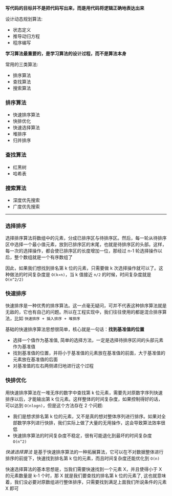 **写代码的目标并不是把代码写出来，而是用代码将逻辑正确地表达出来**

设计动态规划算法:
- 状态定义
- 推导动归方程
- 程序编写

**学习算法最重要的，是学习算法的设计过程，而不是算法本身**

常用的三类算法:
- 排序算法
- 查找算法
- 搜索算法

### 排序算法

- 快速排序算法
- 快排优化
- 快速选择算法
- 堆排序
- 归并排序

### 查找算法
- 红黑树
- 哈希表

### 搜索算法
- 深度优先搜索
- 广度优先搜索


-------------------------------------------

### 选择排序

选择排序算法将数组中的元素，分成已排序区与待排序区。然后，每一轮从待排序区中选择一个最小值元素，放到已排序区的末尾，也就是待排序区的头部。这样，每一次的选择操作，都会使已排序区的长度增加一位，那经过 n-1 轮选择操作以后，整个数组就是一个有序数组了

因此，如果我们想找到排名第 k 位的元素，只需要做 k 次选择操作就可以了。这种做法的时间复杂度是 `O(k∗n)`，当 k 值接近 `n/2` 的时候，时间复杂度就是 `O(n^2/2)`

### 快速排序

快速排序是一种优秀的排序算法。这一点毫无疑问，可并不代表这种排序算法就是无敌的，它也有自己的问题。所以在工程实现中，我们往往使用的都是混合排序算法，比如 `快速排序 + 插入排序 + 堆排序`

基础的快速排序算法思想很简单，核心就是一句话：**找到基准值的位置**

- 选择一个值作为基准值, 简单的选择方法，一定是选择待排序区间的头部元素作为基准值
- 找到基准值的位置，并将小于基准值的元素放在基准值的前面，大于基准值的元素放在基准值的后面
- 对基准值的左右两侧递归地进行这个过程


### 快排优化

用快速排序算法在一堆无序的数字中查找第 k 位元素，需要先对原数字序列快速排序以后，才能输出第 k 位元素。这样整体的时间复杂度，如果控制得好的话，可以达到 `O(nlogn)`，但是这个方法存在 2 个问题:
- 我们是想求排名第 k 位的元素，又不是真的想对整体序列进行排序。如果对全部数学序列进行快排，我们实际上做了大量的无用操作，这会导致算法效率很低
- 快速排序算法的时间复杂度不稳定，很有可能退化到最坏的时间复杂度 `O(n^2)`

*快速选择算法* 是基于快速排序算法的一种拓展算法，它可以在不对数据整体进行排序的前提下，快速找到排名第 k 位的元素，而且时间复杂度还能优化到 `O(n)`

快速选择算法的基本思想是，当我们需要快速找到一个元素 X，并且使得小于 X 的元素数量是 k-1 个时，那 X 就是我们要查找的排名第 k 位的元素了, 这也就意味着，我们没必要对原数组进行整体排序，只需要找到满足上面我们所说条件的元素 X 即可